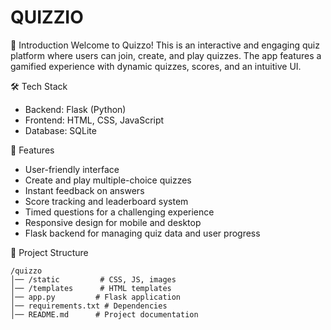 # QUIZZIO
📌 Introduction
Welcome to Quizzo! This is an interactive and engaging quiz platform where users can join, create, and play quizzes. The app features a gamified experience with dynamic quizzes, scores, and an intuitive UI.

🛠️ Tech Stack
- Backend: Flask (Python)
- Frontend: HTML, CSS, JavaScript
- Database: SQLite

🚀 Features
- User-friendly interface
- Create and play multiple-choice quizzes
- Instant feedback on answers
- Score tracking and leaderboard system
- Timed questions for a challenging experience
- Responsive design for mobile and desktop
- Flask backend for managing quiz data and user progress

📂 Project Structure
```
/quizzo
│── /static         # CSS, JS, images
│── /templates      # HTML templates
│── app.py         # Flask application
│── requirements.txt # Dependencies
│── README.md      # Project documentation
```
